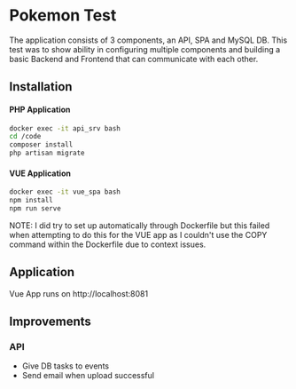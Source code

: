 # Pokemon Test

The application consists of 3 components, an API, SPA and MySQL DB. This test was to show ability in configuring 
multiple components and building a basic Backend and Frontend that can communicate with each other.

## Installation

#### PHP Application

```bash
docker exec -it api_srv bash
cd /code
composer install
php artisan migrate
```

#### VUE Application

```bash
docker exec -it vue_spa bash
npm install
npm run serve
```

NOTE: I did try to set up automatically through Dockerfile but this failed when attempting to do this
for the VUE app as I couldn't use the COPY command within the Dockerfile due to context issues.

## Application

Vue App runs on http://localhost:8081

## Improvements

### API

* Give DB tasks to events
* Send email when upload successful
